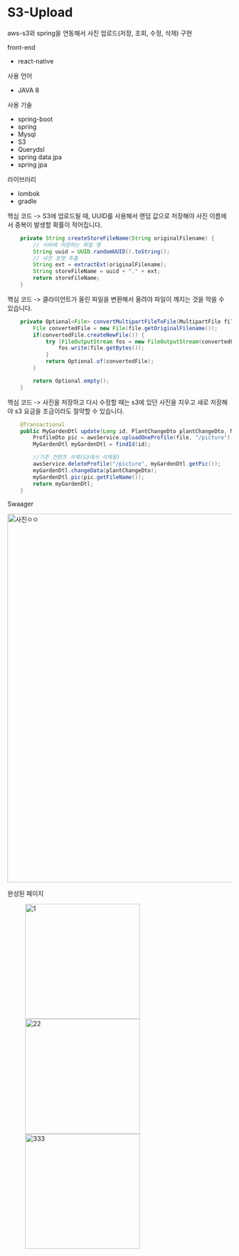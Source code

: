 # S3-Upload
aws-s3와 spring을 연동해서 사진 업로드(저장, 조회, 수정, 삭제) 구현

front-end
- react-native


사용 언어
- JAVA 8


사용 기술
- spring-boot
- spring
- Mysql
- S3
- Querydsl
- spring data jpa
- spring jpa


라이브러리
- lombok
- gradle


핵심 코드 
-> S3에 업로드될 때, UUID를 사용해서 랜덤 값으로 저장해야 사진 이름에서 중복이 발생할 확률이 적어집니다.  
```java
    private String createStoreFileName(String originalFilename) {
        // 서버에 저장하는 파일 명
        String uuid = UUID.randomUUID().toString();
        // 사진 포맷 추출
        String ext = extractExt(originalFilename);
        String storeFileName = uuid + "." + ext;
        return storeFileName;
    }
```

핵심 코드
-> 클라이언트가 올린 파일을 변환해서 올려야 파일이 깨지는 것을 막을 수 있습니다. 
```java
    private Optional<File> convertMultipartFileToFile(MultipartFile file) throws IOException {
        File convertedFile = new File(file.getOriginalFilename());
        if(convertedFile.createNewFile()) {
            try (FileOutputStream fos = new FileOutputStream(convertedFile)) {
                fos.write(file.getBytes());
            }
            return Optional.of(convertedFile);
        }

        return Optional.empty();
    }
```

핵심 코드
-> 사진을 저장하고 다시 수정할 때는 s3에 있던 사진을 지우고 새로 저장해야 s3 요금을 조금이라도 절약할 수 있습니다. 
```java
    @Transactional
    public MyGardenDtl update(Long id, PlantChangeDto plantChangeDto, MultipartFile file) throws IOException {
        ProfileDto pic = awsService.uploadOneProfile(file, "/picture");
        MyGardenDtl myGardenDtl = findId(id);

        //기존 컨텐츠 삭제(S3에서 삭제됨)
        awsService.deleteProfile("/picture", myGardenDtl.getPic());
        myGardenDtl.changeData(plantChangeDto);
        myGardenDtl.pic(pic.getFileName());
        return myGardenDtl;
    }   
 ```
 
 Swaager
 
<img width="827" alt="사진ㅇㅇ" src="https://user-images.githubusercontent.com/87289562/217515749-45e70bcb-1c15-483e-a9bd-4656d8242b64.PNG">


완성된 페이지
<figure class="third">
<img width="258" alt="1" src="https://user-images.githubusercontent.com/87289562/217515905-a8373a22-901c-4d2b-a24f-bc8df2384374.PNG">
<img width="258" alt="22" src="https://user-images.githubusercontent.com/87289562/217516360-91c27ad7-46b0-4b3c-aef6-2490dfc2cfe8.PNG">
<img width="258" alt="333" src="https://user-images.githubusercontent.com/87289562/217516399-bb7b90a2-d98e-4b65-9e23-c27af3dffbd3.PNG">
 <figure>
 
 
